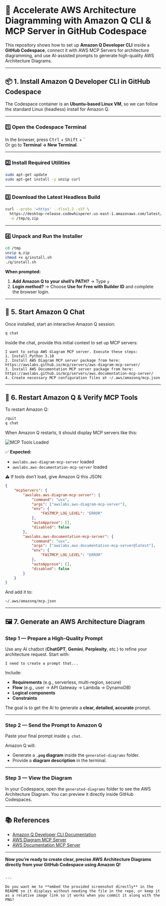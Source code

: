 # 🚀 Accelerate AWS Architecture Diagramming with Amazon Q CLI & MCP Server in GitHub Codespace

This repository shows how to set up **Amazon Q Developer CLI** inside a **GitHub Codespace**, connect it with AWS MCP Servers for architecture diagramming, and use AI-assisted prompts to generate high-quality AWS Architecture Diagrams.

---

## 📦 1. Install Amazon Q Developer CLI in GitHub Codespace

The Codespace container is an **Ubuntu-based Linux VM**, so we can follow the standard Linux (headless) install for Amazon Q.

---

### 1️⃣ Open the Codespace Terminal
In the browser, press <kbd>Ctrl</kbd> + <kbd>Shift</kbd> + <kbd>`</kbd>  
Or go to **Terminal → New Terminal**.

---

### 2️⃣ Install Required Utilities
```bash
sudo apt-get update
sudo apt-get install -y unzip curl
````

---

### 3️⃣ Download the Latest Headless Build

```bash
curl --proto '=https' --tlsv1.2 -sSf \
  https://desktop-release.codewhisperer.us-east-1.amazonaws.com/latest/q-x86_64-linux-musl.zip \
  -o /tmp/q.zip
```

---

### 4️⃣ Unpack and Run the Installer

```bash
cd /tmp
unzip q.zip
chmod +x q/install.sh
./q/install.sh
```

**When prompted:**

1. **Add Amazon Q to your shell’s PATH?** → Type `y`
2. **Login method?** → Choose **Use for Free with Builder ID** and complete the browser login.

---

## 💬 5. Start Amazon Q Chat

Once installed, start an interactive Amazon Q session:

```bash
q chat
```

Inside the chat, provide this initial context to set up MCP servers:

```
I want to setup AWS diagram MCP server. Execute these steps:
1. Install Python 3.10
2. Install AWS Diagram MCP server package from here: https://awslabs.github.io/mcp/servers/aws-diagram-mcp-server/
3. Install AWS Documentation MCP server package from here: https://awslabs.github.io/mcp/servers/aws.documentation-mcp-server/
4. Create necessary MCP configuration files at ~/.aws/amazonq/mcp.json
```

---

## 🔄 6. Restart Amazon Q & Verify MCP Tools

To restart Amazon Q:

```bash
/quit
q chat
```

When Amazon Q restarts, it should display MCP servers like this:

![MCP Tools Loaded](7c91c02e-de2e-4d56-afe4-49f2cb0fdf5e.png)

✅ **Expected:**

* `awslabs.aws-diagram-mcp-server` loaded
* `awslabs.aws-documentation-mcp-server` loaded

⚠ If tools don’t load, give Amazon Q this JSON:

```json
{
    "mcpServers": {
        "awslabs.aws-diagram-mcp-server": {
            "command": "uvx",
            "args": ["awslabs.aws-diagram-mcp-server"],
            "env": {
                "FASTMCP_LOG_LEVEL": "ERROR"
            },
            "autoApprove": [],
            "disabled": false
        },
        "awslabs.aws-documentation-mcp-server": {
            "command": "uvx",
            "args": ["awslabs.aws-documentation-mcp-server@latest"],
            "env": {
                "FASTMCP_LOG_LEVEL": "ERROR"
            },
            "autoApprove": [],
            "disabled": false
        }
    }
}
```

And add it to:

```
~/.aws/amazonq/mcp.json
```

---

## 🖼 7. Generate an AWS Architecture Diagram

### Step 1 — Prepare a High-Quality Prompt

Use any AI chatbot (**ChatGPT**, **Gemini**, **Perplexity**, etc.) to refine your architecture request.
Start with:

```
I need to create a prompt that...
```

Include:

* **Requirements** (e.g., serverless, multi-region, secure)
* **Flow** (e.g., user → API Gateway → Lambda → DynamoDB)
* **Logical components**
* **Constraints**

The goal is to get the AI to generate a **clear, detailed, accurate** prompt.

---

### Step 2 — Send the Prompt to Amazon Q

Paste your final prompt inside `q chat`.

Amazon Q will:

* Generate a **`.png` diagram** inside the `generated-diagrams` folder.
* Provide a **diagram description** in the terminal.

---

### Step 3 — View the Diagram

In your Codespace, open the `generated-diagrams` folder to see the AWS Architecture Diagram.
You can preview it directly inside GitHub Codespaces.

---

## 📚 References

* [Amazon Q Developer CLI Documentation](https://docs.aws.amazon.com/amazonq/latest/qdeveloper-ug/command-line.html)
* [AWS Diagram MCP Server](https://awslabs.github.io/mcp/servers/aws-diagram-mcp-server/)
* [AWS Documentation MCP Server](https://awslabs.github.io/mcp/servers/aws.documentation-mcp-server/)

---

**Now you’re ready to create clear, precise AWS Architecture Diagrams directly from your GitHub Codespace using Amazon Q!**

```

---

Do you want me to **embed the provided screenshot directly** in the README so it displays without needing the file in the repo, or keep it as a relative image link so it works when you commit it along with the PNG?
```
